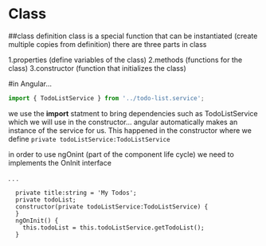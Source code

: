﻿# Class


##class definition 
class is a special function that can be instantiated (create multiple copies from definition)
there are three parts in class 

1.properties (define variables of the class)
2.methods (functions for the class)
3.constructor (function that initializes the class)

#in Angular...

```ts
import { TodoListService } from '../todo-list.service';
```

we use the **import** statment to bring dependencies such as  TodoListService
which we will use in the constructor...
angular automatically makes an instance of the service for us.
This happened in the constructor where we define 
```private todoListService:TodoListService ```



in order to use ngOnint (part of the component life cycle) we need to implements the OnInit interface 

.
.
.
```export class ListManagerComponent implements OnInit {
  private title:string = 'My Todos';
  private todoList;
  constructor(private todoListService:TodoListService) {
  }
  ngOnInit() {
    this.todoList = this.todoListService.getTodoList();
  }
```




